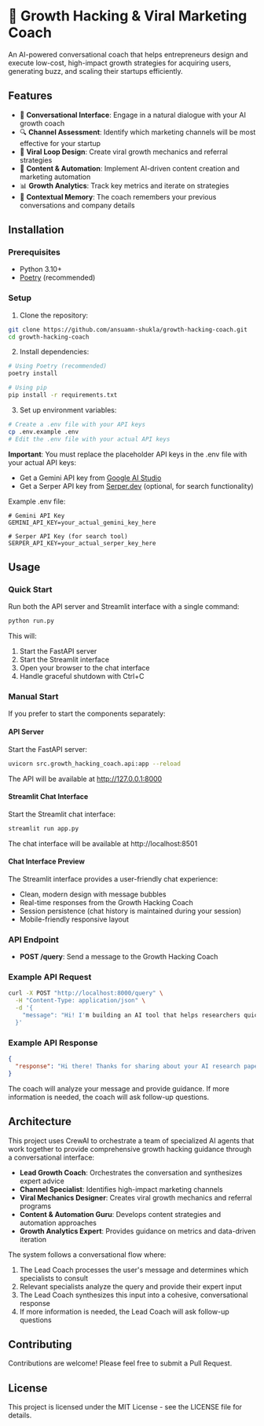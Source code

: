 # 🚀 Growth Hacking & Viral Marketing Coach

An AI-powered conversational coach that helps entrepreneurs design and execute low-cost, high-impact growth strategies for acquiring users, generating buzz, and scaling their startups efficiently.

## Features

- 💬 **Conversational Interface**: Engage in a natural dialogue with your AI growth coach
- 🔍 **Channel Assessment**: Identify which marketing channels will be most effective for your startup
- 🔄 **Viral Loop Design**: Create viral growth mechanics and referral strategies
- 🤖 **Content & Automation**: Implement AI-driven content creation and marketing automation
- 📊 **Growth Analytics**: Track key metrics and iterate on strategies
- 🧠 **Contextual Memory**: The coach remembers your previous conversations and company details

## Installation

### Prerequisites
- Python 3.10+
- [Poetry](https://python-poetry.org/docs/#installation) (recommended)

### Setup

1. Clone the repository:
```bash
git clone https://github.com/ansuamn-shukla/growth-hacking-coach.git
cd growth-hacking-coach
```

2. Install dependencies:
```bash
# Using Poetry (recommended)
poetry install

# Using pip
pip install -r requirements.txt
```

3. Set up environment variables:
```bash
# Create a .env file with your API keys
cp .env.example .env
# Edit the .env file with your actual API keys
```

**Important**: You must replace the placeholder API keys in the .env file with your actual API keys:
- Get a Gemini API key from [Google AI Studio](https://makersuite.google.com/app/apikey)
- Get a Serper API key from [Serper.dev](https://serper.dev/) (optional, for search functionality)

Example .env file:
```
# Gemini API Key
GEMINI_API_KEY=your_actual_gemini_key_here

# Serper API Key (for search tool)
SERPER_API_KEY=your_actual_serper_key_here
```

## Usage

### Quick Start

Run both the API server and Streamlit interface with a single command:

```bash
python run.py
```

This will:
1. Start the FastAPI server
2. Start the Streamlit interface
3. Open your browser to the chat interface
4. Handle graceful shutdown with Ctrl+C

### Manual Start

If you prefer to start the components separately:

#### API Server

Start the FastAPI server:

```bash
uvicorn src.growth_hacking_coach.api:app --reload
```

The API will be available at http://127.0.0.1:8000

#### Streamlit Chat Interface

Start the Streamlit chat interface:

```bash
streamlit run app.py
```

The chat interface will be available at http://localhost:8501

#### Chat Interface Preview

The Streamlit interface provides a user-friendly chat experience:

- Clean, modern design with message bubbles
- Real-time responses from the Growth Hacking Coach
- Session persistence (chat history is maintained during your session)
- Mobile-friendly responsive layout

### API Endpoint

- **POST /query**: Send a message to the Growth Hacking Coach

### Example API Request

```bash
curl -X POST "http://localhost:8000/query" \
  -H "Content-Type: application/json" \
  -d '{
    "message": "Hi! I'm building an AI tool that helps researchers quickly summarize academic papers. We have a basic version out, but user acquisition is really slow."
  }'
```

### Example API Response

```json
{
  "response": "Hi there! Thanks for sharing about your AI research paper summarizer tool. Slow initial user acquisition is a common challenge, especially for specialized tools like yours.\n\nTo help you better, I'd like to understand a bit more about your current situation:\n\n1. Who is your primary target audience? (PhD students, professors, research institutions, etc.)\n2. How are you currently trying to reach potential users?\n3. What's your budget situation for marketing efforts?\n\nIn the meantime, here are two quick experiments you might consider:\n\n1. **Academic Forum Engagement**: Identify 3-5 subreddits, Discord servers, or other online communities where your target users discuss research challenges. Participate genuinely in conversations and mention your tool when relevant to someone's specific problem.\n\n2. **Professor Outreach Campaign**: Create a personalized email template and reach out to 10-15 professors who teach research methods courses. Offer them and their students free access in exchange for feedback.\n\nLet me know more details about your situation, and I can provide more tailored strategies!"
}
```

The coach will analyze your message and provide guidance. If more information is needed, the coach will ask follow-up questions.

## Architecture

This project uses CrewAI to orchestrate a team of specialized AI agents that work together to provide comprehensive growth hacking guidance through a conversational interface:

- **Lead Growth Coach**: Orchestrates the conversation and synthesizes expert advice
- **Channel Specialist**: Identifies high-impact marketing channels
- **Viral Mechanics Designer**: Creates viral growth mechanics and referral programs
- **Content & Automation Guru**: Develops content strategies and automation approaches
- **Growth Analytics Expert**: Provides guidance on metrics and data-driven iteration

The system follows a conversational flow where:
1. The Lead Coach processes the user's message and determines which specialists to consult
2. Relevant specialists analyze the query and provide their expert input
3. The Lead Coach synthesizes this input into a cohesive, conversational response
4. If more information is needed, the Lead Coach will ask follow-up questions

## Contributing

Contributions are welcome! Please feel free to submit a Pull Request.

## License

This project is licensed under the MIT License - see the LICENSE file for details.
